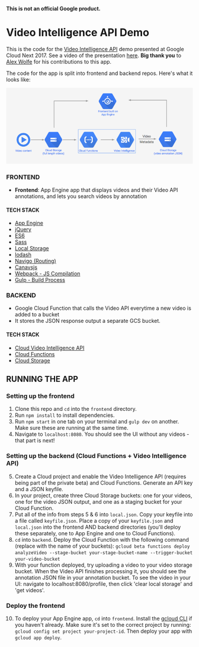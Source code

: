 **This is not an official Google product.**

# Video Intelligence API Demo

This is the code for the [Video Intelligence API](https://cloud.google.com/video-intelligence/) demo presented at Google Cloud Next 2017. See a video of the presentation [here](https://www.youtube.com/watch?v=mDAoLO4G4CQ). **Big thank you** to [Alex Wolfe](https://github.com/alexwolfe) for his contributions to this app.

The code for the app is split into frontend and backend repos. Here's what it looks like:

![Architecture diagram](architecture.png)

### FRONTEND
- **Frontend**: App Engine app that displays videos and their Video API annotations, and lets you search videos by annotation

#### TECH STACK
- [App Engine](https://cloud.google.com/appengine/docs/flexible/nodejs/)
- [jQuery](http://api.jquery.com/on/)
- [ES6](http://es6-features.org/)
- [Sass](http://sass-lang.com/)
- [Local Storage](https://www.npmjs.com/package/store)
- [lodash](https://lodash.com/docs/4.17.4#trim)
- [Navigo (Routing)](https://github.com/krasimir/navigo)
- [Canavsjs](http://canvasjs.com/docs/charts/basics-of-creating-html5-chart/event-handling/)
- [Webpack - JS Compilation](https://webpack.github.io/)
- [Gulp - Build Process](http://gulpjs.com/)

### BACKEND
- Google Cloud Function that calls the Video API everytime a new video is added to a bucket
- It stores the JSON response output a separate GCS bucket.

#### TECH STACK
- [Cloud Video Intelligence API](https://cloud.google.com/video-intelligence/)
- [Cloud Functions](https://cloud.google.com/functions/)
- [Cloud Storage](https://cloud.google.com/storage/)

## RUNNING THE APP

### Setting up the frontend

1. Clone this repo and `cd` into the `frontend` directory.
2. Run `npm install` to install dependencies.
3. Run `npm start` in one tab on your terminal and `gulp dev` on another. Make sure these are running at the same time.
4. Navigate to `localhost:8080`. You should see the UI without any videos - that part is next!

### Setting up the backend (Cloud Functions + Video Intelligence API)

5. Create a Cloud project and enable the Video Intelligence API (requires being part of the private beta) and Cloud Functions. Generate an API key and a JSON keyfile.
6. In your project, create three Cloud Storage buckets: one for your videos, one for the video JSON output, and one as a staging bucket for your Cloud Function.
7. Put all of the info from steps 5 & 6 into `local.json`. Copy your keyfile into a file called `keyfile.json`. Place a copy of your `keyfile.json` and `local.json` into the frontend AND backend directories (you'll deploy these separately, one to App Engine and one to Cloud Functions).
8. `cd` into `backend`. Deploy the Cloud Function with the following command (replace with the name of your buckets): `gcloud beta functions deploy analyzeVideo --stage-bucket your-stage-bucket-name --trigger-bucket your-video-bucket`
9. With your function deployed, try uploading a video to your video storage bucket. When the Video API finishes processing it, you should see the annotation JSON file in your annotation bucket. To see the video in your UI: navigate to localhost:8080/profile, then click 'clear local storage' and 'get videos'.

### Deploy the frontend

10. To deploy your App Engine app, `cd` into `frontend`. Install the [gcloud CLI](https://cloud.google.com/sdk/gcloud/) if you haven't already. Make sure it's set to the correct project by running: `gcloud config set project your-project-id`. Then deploy your app with `gcloud app deploy`.



